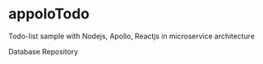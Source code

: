 # appoloTodo
Todo-list sample with Nodejs, Apollo, Reactjs in microservice architecture


Database Repository